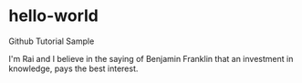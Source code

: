# hello-world
Github Tutorial Sample


I'm Rai and I believe in the saying of Benjamin Franklin that an investment in knowledge, pays the best interest.
